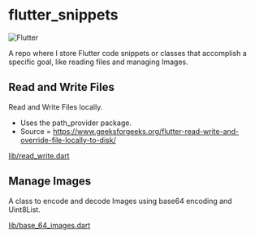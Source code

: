 # flutter_snippets

![Flutter](https://img.shields.io/badge/Flutter-%2302569B.svg?style=for-the-badge&logo=Flutter&logoColor=white)

A repo where I store Flutter code snippets or classes that accomplish a specific goal, like reading files and managing Images.


## Read and Write Files

Read and Write Files locally.

- Uses the path_provider package.
- Source = https://www.geeksforgeeks.org/flutter-read-write-and-override-file-locally-to-disk/

[lib/read_write.dart](lib/read_write.dart)

## Manage Images

A class to encode and decode Images using base64 encoding and Uint8List.

[lib/base_64_images.dart](lib/base_64_images.dart)